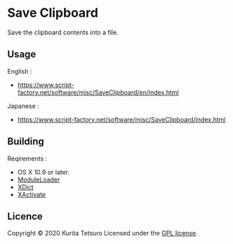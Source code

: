 Save Clipboard
===============
Save the clipboard contents into a file.

## Usage
English :
* https://www.script-factory.net/software/misc/SaveClipboard/en/index.html

Japanese :
* https://www.script-factory.net/software/misc/SaveClipboard/index.html

## Building
Reqirements :
* OS X 10.9 or later.
* [ModuleLoader]
* [XDict]
* [XActivate]

[ModuleLoader]: https://www.script-factory.net/XModules/ModuleLoader/en/index.html
[XDict]: https://www.script-factory.net/XModules/XDict/en/index.html
[XActivate]: https://www.script-factory.net/XModules/XActivate/en/index.html

## Licence

Copyright &copy; 2020 Kurita Tetsuro
Licensed under the [GPL license][GPL].
 
[GPL]: http://www.gnu.org/licenses/gpl.html

